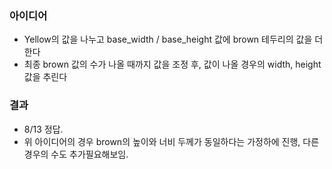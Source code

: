 ### 아이디어
  - Yellow의 값을 나누고 base_width / base_height 값에 brown 테두리의 값을 더한다
  - 최종 brown 값의 수가 나올 때까지 값을 조정 후, 값이 나올 경우의 width, height값을 추린다
### 결과
  - 8/13 정답.
  - 위 아이디어의 경우 brown의 높이와 너비 두께가 동일하다는 가정하에 진행, 다른 경우의 수도 추가필요해보임. 
